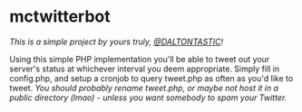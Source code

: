 # mctwitterbot
*This is a simple project by yours truly, [@DALTONTASTIC](https://twitter.com/DALTONTASTIC)!*

Using this simple PHP implementation you'll be able to tweet out your server's status at whichever interval you deem appropriate. Simply fill in config.php, and setup a cronjob to query tweet.php as often as you'd like to tweet. *You should probably rename tweet.php, or maybe not host it in a public directory (lmao) - unless you want somebody to spam your Twitter.*
